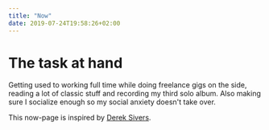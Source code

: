 ```yaml
---
title: "Now"
date: 2019-07-24T19:58:26+02:00
---
```


# The task at hand

Getting used to working full time while doing freelance gigs on the side,
reading a lot of classic stuff and recording my third solo album. Also making sure I socialize
enough so my social anxiety doesn't take over.

This now-page is inspired by [Derek Sivers](https://sivers.org/now).
